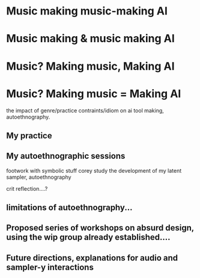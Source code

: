 # Music making music-making AI
# Music making & music making AI
# Music? Making music, Making AI
# Music? Making music = Making AI

the impact of genre/practice contraints/idiom on ai tool making, autoethnography.


## My practice

## My autoethnographic sessions

footwork with symbolic stuff
corey study
the development of my latent sampler, autoethnography

crit reflection....?

## limitations of autoethnography...

## Proposed series of workshops on absurd design, using the wip group already established....

## Future directions, explanations for audio and sampler-y interactions